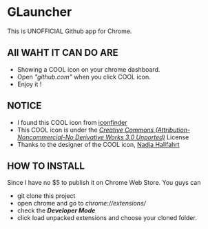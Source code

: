 GLauncher
=========

This is UNOFFICIAL Github app for Chrome. 

## All WAHT IT CAN DO ARE

* Showing a COOL icon on your chrome dashboard.
* Open *"github.com"* when you click COOL icon.
* Enjoy it !


## NOTICE

* I found this COOL icon from [iconfinder](http://iconfinder.com)
* This COOL icon is under the [*Creative Commons (Attribution-Noncommercial-No Derivative Works 3.0 Unported)*](http://creativecommons.org/licenses/by-nc-nd/3.0/) License
* Thanks to the designer of the COOL icon, [Nadja Hallfahrt](http://blog.artcore-illustrations.de/)

## HOW TO INSTALL

Since I have no $5 to publish it on Chrome Web Store. You guys can

* git clone this project
* open chrome and go to *chrome://extensions/*
* check the *__Developer Mode__*
* click load unpacked extensions and choose your cloned folder. 
